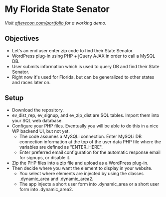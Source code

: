 My Florida State Senator
==============
*Visit [afterecon.com/portfolio](http://afterecon.com/portfolio) for a working demo.*

Objectives
--------------
- Let's an end user enter zip code to find their State Senator.
- WordPress plug-in using PHP + jQuery AJAX in order to call a MySQL DB.
- User submits information which is used to query DB and find their State Senator.
- Right now it's used for Florida, but can be generalized to other states and races later on.

Setup
--------------
- Download the repository.
- ev_dist_rep, ev_signup, and ev_zip_dist are SQL tables. Import them into your SQL web database.
- Configure your PHP files. Eventually you will be able to do this in a nice WP backend UI, but not yet.
	- The code assumes a MySQLi connection. Enter MySQLi DB connection information at the top of the user data PHP file where the variables are defined as "ENTER_HERE".
	- Enter preferred email configuration for the automatic response email for signups, or disable it.
- Zip the PHP files into a zip file and upload as a WordPress plug-in.
- Then decide where you want the element to display in your website.
	- You select where elements are injected by using the classes .dynamic_area and .dynamic_area2.
	- The app injects a short user form into .dynamic_area or a short user form into .dynamic_area2.